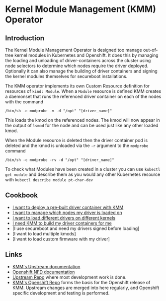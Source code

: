 # Kernel Module Management (KMM) Operator

## Introduction

The Kernel Module Management Operator is designed too manage out-of-tree kernel modules in Kubernetes and Openshift. It does this by managing the loading and unloading of driver-containers across the cluster using node selectors to determine which nodes require the driver deployed. Optionally it can also manage the building of driver containers and signing the kernel modules themselves for secureboot installations.

The KMM operator implements its own Custom Resource definition for resources of `kind: Module`. When a `Module` resource is defined KMM creates a daemonset that runs the referenced driver container on each of the nodes with the command

```
/bin/sh -c modprobe -v -d "/opt" "[driver_name]"
```

This loads the kmod on the referenced nodes. The kmod will now appear in the output of `lsmod` for the node and can be used just like any other loaded kmod.

When the Module resource is deleted then the driver container pod is deleted and the kmod is unloaded via the `-r` argument to the `modprobe` command

```
/bin/sh -c modprobe -rv -d "/opt" "[driver_name]"
```


To check what Modules have been created in a cluster you can use `kubectl get module` and describe them as you would any other Kubernetes resource with `kubectl describe module pt-char-dev`



## Cookbook

* [I want to deploy a pre-built driver container with KMM](load_module.md)
* [I want to manage which nodes my driver is loaded on](node_selectors.md)
* [I want to load different drivers on different kernels](different_kernels.md)
* [I need KMM to build my driver containers for me](build_module.md)
* [I use secureboot and need my drivers signed before loading]
* [I want to load multiple kmods]
* [I want to load custom firmware with my driver]


## Links

* [KMM's Upstream documentation](https://kmm.sigs.k8s.io)
* [Openshift NFD documentation](https://docs.openshift.com/container-platform/4.13/hardware_enablement/psap-node-feature-discovery-operator.html)
* [Upstream Repo](https://github.com/kubernetes-sigs/kernel-module-management/) where most development work is done.
* [KMM's Openshift Repo](https://github.com/rh-ecosystem-edge/kernel-module-management/) forms the basis for the Openshift release of KMM. Upstream changes are merged into here regularly, and Openshift specific development and testing is performed.
